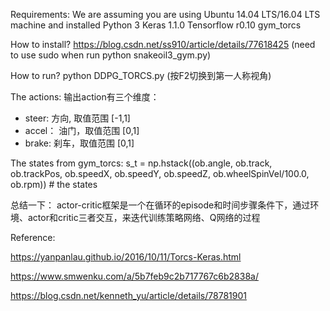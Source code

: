 Requirements:
We are assuming you are using Ubuntu 14.04 LTS/16.04 LTS machine and installed
Python 3
Keras 1.1.0
Tensorflow r0.10
gym_torcs


How to install?
https://blog.csdn.net/ss910/article/details/77618425
(need to use sudo when run python snakeoil3_gym.py)

How to run?
python DDPG_TORCS.py    (按F2切换到第一人称视角)



The actions:
输出action有三个维度： 
- steer: 方向, 取值范围 [-1,1] 
- accel： 油门，取值范围 [0,1] 
- brake: 刹车，取值范围 [0,1]

The states from gym_torcs:
s_t = np.hstack((ob.angle, ob.track, ob.trackPos, ob.speedX, ob.speedY,  ob.speedZ, ob.wheelSpinVel/100.0, ob.rpm)) # the states




总结一下： 
actor-critic框架是一个在循环的episode和时间步骤条件下，通过环境、actor和critic三者交互，来迭代训练策略网络、Q网络的过程











Reference:

https://yanpanlau.github.io/2016/10/11/Torcs-Keras.html

https://www.smwenku.com/a/5b7feb9c2b717767c6b2838a/

https://blog.csdn.net/kenneth_yu/article/details/78781901

